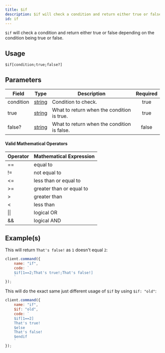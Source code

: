 ```yaml
---
title: $if
description: $if will check a condition and return either true or false depending on the condition being true or false.
id: if
---
```


`$if` will check a condition and return either true or false depending on the condition being true or false.

## Usage

```aoi
$if[condition;true;false?]
```

## Parameters

| Field     | Type                                                                                              | Description                                 | Required |
| --------- | ------------------------------------------------------------------------------------------------- | ------------------------------------------- | :------: |
| condition | [string](https://developer.mozilla.org/en-US/docs/Web/JavaScript/Reference/Global_Objects/String) | Condition to check.                         |   true   |
| true      | [string](https://developer.mozilla.org/en-US/docs/Web/JavaScript/Reference/Global_Objects/String) | What to return when the condition is true.  |   true   |
| false?    | [string](https://developer.mozilla.org/en-US/docs/Web/JavaScript/Reference/Global_Objects/String) | What to return when the condition is false. |  false   |

#### Valid Mathematical Operators

| Operator | Mathematical Expression  |
| -------- | ------------------------ |
| ==       | equal to                 |
| !=       | not equal to             |
| <=       | less than or equal to    |
| \>=      | greater than or equal to |
| \>       | greater than             |
| <        | less than                |
| \|\|     | logical OR               |
| &&       | logical AND              |

## Example(s)

This will return `That's false!` as `1` doesn't equal `2`:

```javascript
client.command({
    name: "if",
    code: `
    $if[1==2;That's true!;That's false!]
    `
});
```

This will do the exact same just different usage of `$if` by using `$if: "old"`:

```javascript
client.command({
    name: "if",
    $if: "old",
    code: `
    $if[1==2]
    That's true!
    $else
    That's false!
    $endif
    `
});
```

